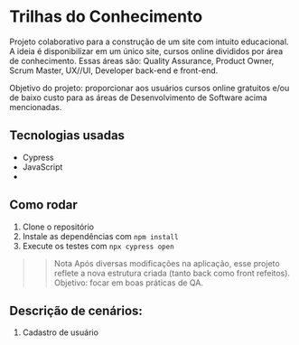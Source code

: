 # Trilhas do Conhecimento

Projeto colaborativo para a construção de um site com intuito educacional. A ideia é disponibilizar em um único site, cursos online divididos por área de conhecimento.
Essas áreas são: Quality Assurance, Product Owner, Scrum Master, UX//UI, Developer back-end e front-end. 

Objetivo do projeto: proporcionar aos usuários cursos online gratuitos e/ou de baixo custo para as áreas de Desenvolvimento de Software acima mencionadas.

## Tecnologias usadas
- Cypress
- JavaScript
- 

## Como rodar
1. Clone o repositório
2. Instale as dependências com `npm install`
3. Execute os testes com `npx cypress open`


>> Nota
Após diversas modificações na aplicação, esse projeto reflete a nova estrutura criada (tanto back como front refeitos). 
Objetivo: focar em boas práticas de QA.

## Descrição de cenários:
1. Cadastro de usuário
